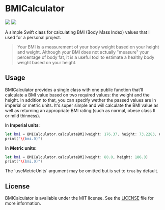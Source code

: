# BMICalculator
![](https://img.shields.io/badge/Swift-3.0-orange.svg) ![](https://img.shields.io/github/license/marcelvoss/BMICalculator.svg)

A simple Swift class for calculating BMI (Body Mass Index) values that I used for a personal project.

>Your BMI is a measurement of your body weight based on your height and weight. Although your BMI does not actually "measure" your percentage of body fat, it is a useful tool to estimate a healthy body weight based on your height.

## Usage
BMICalculator provides a single class with one public function that'll calculate a BMI value based on two required values: the weight and the height. In addition to that, you can specify wether the passed values are in imperial or metric units. It's super simple and will calculate the BMI value as well as returning an appropriate BMI rating (such as normal, obese class II or mild thinness).

In **Imperial units**:
```swift
let bmi = BMICalculator.calculateBMI(weight: 176.37, height: 73.2283, useMetricUnits: false)
print("\(bmi.0)")
```

In **Metric units**:
```swift
let bmi = BMICalculator.calculateBMI(weight: 80.0, height: 186.0)
print("\(bmi.0)")
```

The 'useMetricUnits' argument may be omitted but is set to `true` by default.

## License
BMICalculator is available under the MIT license. See the [LICENSE](https://github.com/marcelvoss/BMICalculator/blob/master/LICENSE) file for more information.
